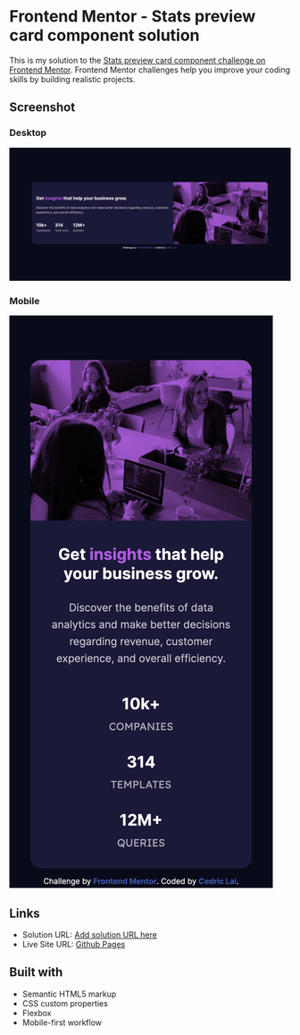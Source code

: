 # Frontend Mentor - Stats preview card component solution

This is my solution to the [Stats preview card component challenge on Frontend Mentor](https://www.frontendmentor.io/challenges/stats-preview-card-component-8JqbgoU62). Frontend Mentor challenges help you improve your coding skills by building realistic projects.

## Screenshot

### Desktop

![Desktop](./screenshot/desktop.png)

### Mobile

![Mobile](./screenshot/mobile.png)

## Links

- Solution URL: [Add solution URL here](https://your-solution-url.com)
- Live Site URL: [Github Pages](https://lamberor.github.io/stats-preview-card-component/)

## Built with

- Semantic HTML5 markup
- CSS custom properties
- Flexbox
- Mobile-first workflow
